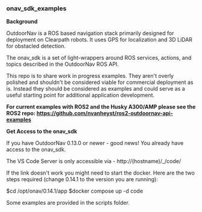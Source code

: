 ### onav_sdk_examples

**Background**

OutdoorNav is a ROS based navigation stack primarily designed for deployment on Clearpath robots. It uses GPS for localization and 3D LiDAR for obstacled detection.

The onav_sdk is a set of light-wrappers around ROS services, actions, and topics described in the OutdoorNav ROS API. 

This repo is to share work in progress examples. They aren't overly polished and shouldn't be considered viable for commercial deployment as is. Instead they should be considered as examples and could serve as a useful starting point for additional application development. 

**For current examples with ROS2 and the Husky A300/AMP please see the ROS2 repo: https://github.com/nvanheyst/ros2-outdoornav-api-examples**


**Get Access to the onav_sdk**

If you have OutdoorNav 0.13.0 or newer - good news! You already have access to the onav_sdk. 

The VS Code Server is only accessible via - http://(hostname)/_/code/

If the link doesn't work you might need to start the docker. Here are the two steps required (change 0.14.1 to the version you are running):

$cd /opt/onav/0.14.1/app 
$docker compose up -d code

Some examples are provided in the scripts folder.
